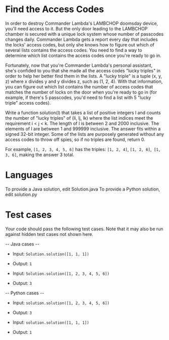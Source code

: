 Find the Access Codes
=====================

In order to destroy Commander Lambda's LAMBCHOP doomsday device, you'll need access to it. But the only door leading to the LAMBCHOP chamber is secured with a unique lock system whose number of passcodes changes daily. Commander Lambda gets a report every day that includes the locks' access codes, but only she knows how to figure out which of several lists contains the access codes. You need to find a way to determine which list contains the access codes once you're ready to go in. 

Fortunately, now that you're Commander Lambda's personal assistant, she's confided to you that she made all the access codes "lucky triples" in order to help her better find them in the lists. A "lucky triple" is a tuple (x, y, z) where x divides y and y divides z, such as (1, 2, 4). With that information, you can figure out which list contains the number of access codes that matches the number of locks on the door when you're ready to go in (for example, if there's 5 passcodes, you'd need to find a list with 5 "lucky triple" access codes).

Write a function solution(l) that takes a list of positive integers l and counts the number of "lucky triples" of (li, lj, lk) where the list indices meet the requirement i < j < k.  The length of l is between 2 and 2000 inclusive.  The elements of l are between 1 and 999999 inclusive.  The answer fits within a signed 32-bit integer. Some of the lists are purposely generated without any access codes to throw off spies, so if no triples are found, return 0. 

For example, `[1, 2, 3, 4, 5, 6]` has the triples: `[1, 2, 4]`, `[1, 2, 6]`,` [1, 3, 6]`, making the answer 3 total.

Languages
=========

To provide a Java solution, edit Solution.java
To provide a Python solution, edit solution.py

Test cases
==========
Your code should pass the following test cases.
Note that it may also be run against hidden test cases not shown here.

-- Java cases --
- Input: `Solution.solution([1, 1, 1])`
- Output: `1`

- Input: `Solution.solution([1, 2, 3, 4, 5, 6])`
- Output: `3`

-- Python cases --

- Input: `solution.solution([1, 2, 3, 4, 5, 6])`
- Output: `3`

- Input: `solution.solution([1, 1, 1])`
- Output: `1`
